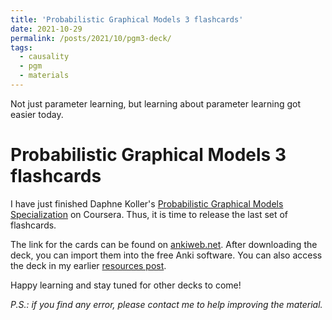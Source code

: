 ```yaml
---
title: 'Probabilistic Graphical Models 3 flashcards'
date: 2021-10-29
permalink: /posts/2021/10/pgm3-deck/
tags:
  - causality
  - pgm
  - materials
---
```


Not just parameter learning, but learning about parameter learning got easier today. 

# Probabilistic Graphical Models 3 flashcards

I have just finished Daphne Koller's [Probabilistic Graphical Models Specialization](https://www.coursera.org/specializations/probabilistic-graphical-models) on Coursera. Thus, it is time to release the last set of flashcards.

The link for the cards can be found on [ankiweb.net](https://ankiweb.net/shared/info/754604402). After downloading the deck, you can import them into the free Anki software. You can also access the deck in my earlier [resources post](/posts/2021/09/causality-resources/).

Happy learning and stay tuned for other decks to come!

*P.S.: if you find any error, please contact me to help improving the material.*